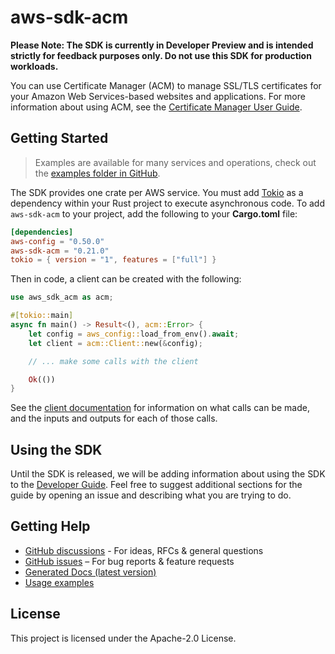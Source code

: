 # aws-sdk-acm

**Please Note: The SDK is currently in Developer Preview and is intended strictly for
feedback purposes only. Do not use this SDK for production workloads.**

You can use Certificate Manager (ACM) to manage SSL/TLS certificates for your Amazon Web Services-based websites and applications. For more information about using ACM, see the [Certificate Manager User Guide](https://docs.aws.amazon.com/acm/latest/userguide/).

## Getting Started

> Examples are available for many services and operations, check out the
> [examples folder in GitHub](https://github.com/awslabs/aws-sdk-rust/tree/main/examples).

The SDK provides one crate per AWS service. You must add [Tokio](https://crates.io/crates/tokio)
as a dependency within your Rust project to execute asynchronous code. To add `aws-sdk-acm` to
your project, add the following to your **Cargo.toml** file:

```toml
[dependencies]
aws-config = "0.50.0"
aws-sdk-acm = "0.21.0"
tokio = { version = "1", features = ["full"] }
```

Then in code, a client can be created with the following:

```rust
use aws_sdk_acm as acm;

#[tokio::main]
async fn main() -> Result<(), acm::Error> {
    let config = aws_config::load_from_env().await;
    let client = acm::Client::new(&config);

    // ... make some calls with the client

    Ok(())
}
```

See the [client documentation](https://docs.rs/aws-sdk-acm/latest/aws_sdk_acm/client/struct.Client.html)
for information on what calls can be made, and the inputs and outputs for each of those calls.

## Using the SDK

Until the SDK is released, we will be adding information about using the SDK to the
[Developer Guide](https://docs.aws.amazon.com/sdk-for-rust/latest/dg/welcome.html). Feel free to suggest
additional sections for the guide by opening an issue and describing what you are trying to do.

## Getting Help

* [GitHub discussions](https://github.com/awslabs/aws-sdk-rust/discussions) - For ideas, RFCs & general questions
* [GitHub issues](https://github.com/awslabs/aws-sdk-rust/issues/new/choose) – For bug reports & feature requests
* [Generated Docs (latest version)](https://awslabs.github.io/aws-sdk-rust/)
* [Usage examples](https://github.com/awslabs/aws-sdk-rust/tree/main/examples)

## License

This project is licensed under the Apache-2.0 License.

